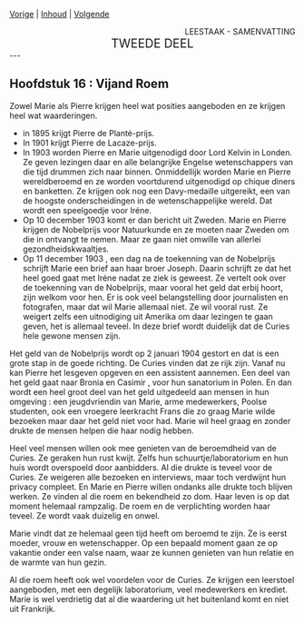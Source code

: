[Vorige](hfst15_een_doctoraat.md) | [Inhoud](inhoudsopgave.md) | [Volgende](hfst17_alle_dagen.md)

<div style="text-align: right">LEESTAAK - SAMENVATTING</div>
<div style="font-size:150%;text-align: center">TWEEDE DEEL</div>
---

## Hoofdstuk 16 : Vijand Roem

Zowel Marie als Pierre krijgen heel wat posities aangeboden en ze krijgen heel wat waarderingen.

- in 1895 krijgt Pierre de Planté-prijs.
- In 1901 krijgt Pierre de Lacaze-prijs.
- In 1903 worden Pierre en Marie uitgenodigd door Lord Kelvin in Londen. Ze geven lezingen daar en alle belangrijke Engelse wetenschappers van die tijd drummen zich naar binnen. Onmiddellijk worden Marie en Pierre wereldberoemd en ze worden voortdurend uitgenodigd op chique diners en banketten. Ze krijgen ook nog een Davy-medaille uitgereikt, een van de hoogste onderscheidingen in de wetenschappelijke wereld. Dat wordt een speelgoedje voor Iréne.
- Op 10 december 1903 komt er dan bericht uit Zweden. Marie en Pierre krijgen de Nobelprijs voor Natuurkunde en ze moeten naar Zweden om die in ontvangt te nemen. Maar ze gaan niet omwille van allerlei gezondheidskwaaltjes.
- Op 11 december 1903 , een dag na de toekenning van de Nobelprijs schrijft Marie een brief aan haar broer Joseph. Daarin schrijft ze dat het heel goed gaat met Iréne nadat ze ziek is geweest. Ze vertelt ook over de toekenning van de Nobelprijs, maar vooral het geld dat erbij hoort, zijn welkom voor hen. Er is ook veel belangstelling door journalisten en fotografen, maar dat wil Marie allemaal niet. Ze wil vooral rust. Ze weigert zelfs een uitnodiging uit Amerika om daar lezingen te gaan geven, het is allemaal teveel. In deze brief wordt duidelijk dat de Curies hele gewone mensen zijn.

Het geld van de Nobelprijs wordt op 2 januari 1904 gestort en dat is een grote stap in de goede richting. De Curies vinden dat ze rijk zijn. 
Vanaf nu kan Pierre het lesgeven opgeven en een assistent aannemen. Een deel van het geld gaat naar Bronia en Casimir , voor hun sanatorium in Polen. En dan wordt een heel groot deel van het geld uitgedeeld aan mensen in hun omgeving :  een jeugdvriendin van Marie, arme medewerkers, Poolse studenten, ook een vroegere leerkracht Frans die zo graag Marie wilde bezoeken maar daar het geld niet voor had. Marie wil heel graag en zonder drukte de mensen helpen die haar nodig hebben. 

Heel veel mensen willen ook mee genieten van de beroemdheid van de Curies. Ze geraken hun rust kwijt. Zelfs hun schuurtje/laboratorium en hun huis wordt overspoeld door aanbidders. Al die drukte is teveel voor de Curies. Ze weigeren alle bezoeken en interviews, maar toch verdwijnt hun privacy compleet. En Marie en Pierre willen ondanks alle drukte toch blijven werken. Ze vinden al die roem en bekendheid zo dom. Haar leven is op dat moment helemaal rampzalig.  De roem en de verplichting worden haar teveel. Ze wordt vaak duizelig en onwel. 

Marie vindt dat ze helemaal geen tijd heeft om beroemd te zijn. Ze is eerst moeder, vrouw en wetenschapper. Op een bepaald moment gaan ze op vakantie onder een valse naam, waar ze kunnen genieten van hun relatie en de warmte van hun gezin.

Al die roem heeft ook wel voordelen voor de Curies. Ze krijgen een leerstoel aangeboden, met een degelijk laboratorium, veel medewerkers en krediet. Marie is wel verdrietig dat al die waardering uit het buitenland komt en niet uit Frankrijk.
